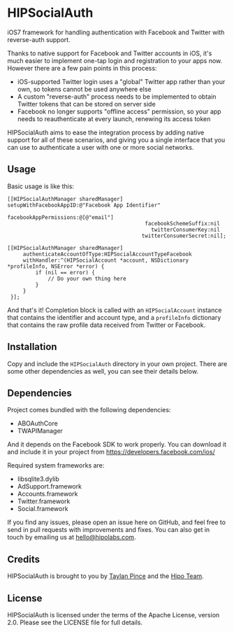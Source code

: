 HIPSocialAuth
=============

iOS7 framework for handling authentication with Facebook and Twitter with 
reverse-auth support.

Thanks to native support for Facebook and Twitter accounts in iOS, it's much 
easier to implement one-tap login and registration to your apps now. However 
there are a few pain points in this process:

* iOS-supported Twitter login uses a "global" Twitter app rather than your own, 
    so tokens cannot be used anywhere else
* A custom "reverse-auth" process needs to be implemented to obtain Twitter
    tokens that can be stored on server side
* Facebook no longer supports "offline access" permission, so your app needs to 
    reauthenticate at every launch, renewing its access token

HIPSocialAuth aims to ease the integration process by adding native support for all of these scenarios, and giving you a single interface that you 
can use to authenticate a user with one or more social networks.


Usage
-----

Basic usage is like this:

    [[HIPSocialAuthManager sharedManager] setupWithFacebookAppID:@"Facebook App Identifier"
                                              facebookAppPermissions:@[@"email"]
                                                facebookSchemeSuffix:nil
                                                  twitterConsumerKey:nil
                                               twitterConsumerSecret:nil];

    [[HIPSocialAuthManager sharedManager]
         authenticateAccountOfType:HIPSocialAccountTypeFacebook
         withHandler:^(HIPSocialAccount *account, NSDictionary *profileInfo, NSError *error) {
             if (nil == error) {
                 // Do your own thing here
             }
         }
     }];

And that's it! Completion block is called with an `HIPSocialAccount` instance that contains the identifier and account type, and a `profileInfo` dictionary that contains the raw profile data received from Twitter or Facebook.


Installation
------------

Copy and include the `HIPSocialAuth` directory in your own project. There are some other dependencies as well, you can see their details below.


Dependencies
------------

Project comes bundled with the following dependencies:

* ABOAuthCore
* TWAPIManager

And it depends on the Facebook SDK to work properly. You can download it and 
include it in your project from https://developers.facebook.com/ios/

Required system frameworks are:

* libsqlite3.dylib
* AdSupport.framework
* Accounts.framework
* Twitter.framework
* Social.framework

If you find any issues, please open an issue here on GitHub, and feel free to send in pull requests with improvements and fixes. You can also get in touch
by emailing us at hello@hipolabs.com.


Credits
-------

HIPSocialAuth is brought to you by 
[Taylan Pince](http://taylanpince.com) and the [Hipo Team](http://hipolabs.com).


License
-------

HIPSocialAuth is licensed under the terms of the Apache License, version 2.0. Please see the LICENSE file for full details.

